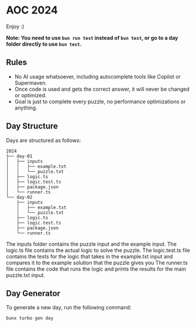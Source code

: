 # AOC 2024

Enjoy :)

**Note: You need to use `bun run test` instead of `bun test`, or go to a day folder directly to use `bun test`.**

## Rules

- No AI usage whatsoever, including autocomplete tools like Copilot or Supermaven.
- Once code is used and gets the correct answer, it will never be changed or optimized.
- Goal is just to complete every puzzle, no performance optimizations or anything.

## Day Structure

Days are structured as follows:

```
2024
├── day-01
│   ├── inputs
│   │   ├── example.txt
│   │   └── puzzle.txt
│   ├── logic.ts
│   ├── logic.test.ts
│   ├── package.json
│   └── runner.ts
└── day-02
    ├── inputs
    │   ├── example.txt
    │   └── puzzle.txt
    ├── logic.ts
    ├── logic.test.ts
    ├── package.json
    └── runner.ts
```

The inputs folder contains the puzzle input and the example input.
The logic.ts file contains the actual logic to solve the puzzle.
The logic.test.ts file contains the tests for the logic that takes in the example.txt input and compares it to the example solution that the puzzle gives you
The runner.ts file contains the code that runs the logic and prints the results for the main puzzle.txt input.

## Day Generator

To generate a new day, run the following command:

```bash
bunx turbo gen day
```
